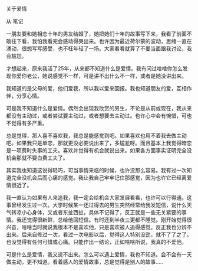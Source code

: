 关于爱情

从 笔记 

一朋友要和她相恋十年的男友结婚了，她把她们十年的故事写下来，我看了前面不敢往下看，我怕我看完会感动得哭出来。也许因为最近荷尔蒙的波动，思绪一直在涌动，很想写写感受，也不枉年轻了一场。大家看看就算了不要当面跟我讨论，我会尴尬。

 

才想起来，原来我活了25年，从来都不知道什么是爱情。我有问过啥啥你怎么发现你爱你老公，她说感觉不一样，可是讲不出什么不一样，或者是她没讲出来。

 

我知道的是父母的爱，他们爱我，所以我以爱来回报。我也知道朋友的爱，互相作伴，分享心情。

 

可是我不知道什么是爱情。偶然会出现我欣赏的男生，不论是从前或现在，我从来都没有主动过，或者尝试要主动过，或者想要去主动过。也许心中会有惋惜，可也不觉得有多严重。

 

总是觉得，那人喜不喜欢我，我总是能感觉到吧。如果喜欢也用不着我去做主动吧。如果我只是单恋，那就更没必要说出来了，多尴尬呀。而且基本上我觉得暗恋是一项费时失事的工夫。喜欢并觉得有机会就说出来。如果各方面事实证明完全没机会那就不要白费工夫了。

 

其实我也知道这说得轻巧，可当事情来临的时候，也许没那么容易。我有过一次知道完全没机会后而心痛的感觉。我让我自己牢牢记住那感觉，因为也许它已经离爱情很近了。

 

我一直认为如果有人来追我，我一定会给机会大家发展看看，也许可以行得通。这事曾经发生过一次。大学时候某一还过得去的男生突然经常给我发短信，说什么天气转凉小心身体，又或者东扯西扯，具体不记得了，反正就是一些无关紧要的事情。我还觉得很新鲜，总给他回短信。有时还到半夜三更都不睡觉。刚开始觉得很兴奋，啥啥当时就说我根本不是喜欢他，只是喜欢被人追得感觉。反正我也分辨不出来。后来自修过一次，看过一次电影以后，觉得这人特别没劲，就不了了之了。也没觉得有任何可惜或心痛。只能作出一结论，正如啥啥所说，我真的不爱他。

 

可是什么是爱情，我又说不出来。怎么可以遇上爱情，我也不知道。会不会有一天做主动，更不知道。看着感人的爱情故事，总是觉得是别人的故事.....

 
